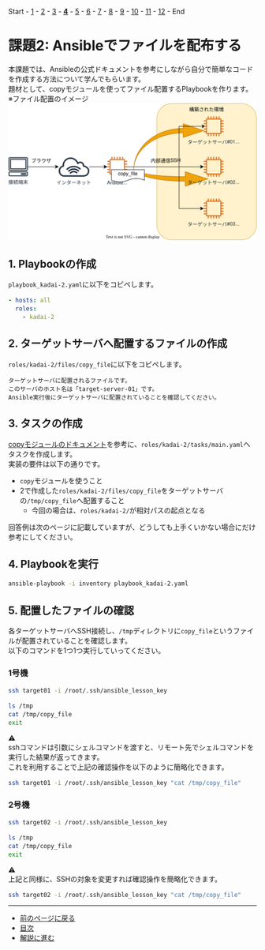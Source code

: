 Start - [1](step01.md) - [2](step02.md) - [3](step03.md) - [**4**](step04.md) - [5](step05.md) - [6](step06.md) - [7](step07.md) - [8](step08.md) - [9](step09.md) - [10](step10.md) - [11](step11.md) - [12](step12.md) - End


# 課題2: Ansibleでファイルを配布する

本課題では、Ansibleの公式ドキュメントを参考にしながら自分で簡単なコードを作成する方法について学んでもらいます。  
題材として、copyモジュールを使ってファイル配置するPlaybookを作ります。  
※ファイル配置のイメージ  
![](img/arch.drawio_copy.svg)


## 1. Playbookの作成

`playbook_kadai-2.yaml`に以下をコピペします。

```yaml
- hosts: all
  roles:
    - kadai-2
```

## 2. ターゲットサーバへ配置するファイルの作成

`roles/kadai-2/files/copy_file`に以下をコピペします。

```text
ターゲットサーバに配置されるファイルです。
このサーバのホスト名は「target-server-01」です。
Ansible実行後にターゲットサーバに配置されていることを確認してください。

```

## 3. タスクの作成

[copyモジュールのドキュメント](https://docs.ansible.com/ansible/2.9_ja/modules/copy_module.html)を参考に、`roles/kadai-2/tasks/main.yaml`へタスクを作成します。  
実装の要件は以下の通りです。

* `copy`モジュールを使うこと
* 2で作成した`roles/kadai-2/files/copy_file`をターゲットサーバの`/tmp/copy_file`へ配置すること
  * 今回の場合は、`roles/kadai-2/`が相対パスの起点となる

回答例は次のページに記載していますが、どうしても上手くいかない場合にだけ参考にしてください。

## 4. Playbookを実行

```bash
ansible-playbook -i inventory playbook_kadai-2.yaml
```

## 5. 配置したファイルの確認

各ターゲットサーバへSSH接続し、`/tmp`ディレクトリに`copy_file`というファイルが配置されていることを確認します。  
以下のコマンドを1つ1つ実行していってください。

### 1号機

```bash
ssh target01 -i /root/.ssh/ansible_lesson_key
```

```bash
ls /tmp
cat /tmp/copy_file
exit
```

:warning:  
sshコマンドは引数にシェルコマンドを渡すと、リモート先でシェルコマンドを実行した結果が返ってきます。  
これを利用することで上記の確認操作を以下のように簡略化できます。  

```bash
ssh target01 -i /root/.ssh/ansible_lesson_key "cat /tmp/copy_file"
```

### 2号機

```bash
ssh target02 -i /root/.ssh/ansible_lesson_key
```

```bash
ls /tmp
cat /tmp/copy_file
exit
```

:warning:  
上記と同様に、SSHの対象を変更すれば確認操作を簡略化できます。

```bash
ssh target02 -i /root/.ssh/ansible_lesson_key "cat /tmp/copy_file"
```

---

- [前のページに戻る](step03.md)
- [目次](README.md)
- [解説に進む](step04a.md)
